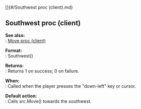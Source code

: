 []{#/Southwest proc (client).md}    
## Southwest proc (client)    
**See also:**    
:   [Move proc (client)](/client/proc/Move)    
<!-- -->    
**Format:**    
:   Southwest()    
<!-- -->    
**Returns:**    
:   Returns 1 on success; 0 on failure.    
<!-- -->    
**When:**    
:   Called when the player presses the \"down-left\" key or cursor.    
<!-- -->    
**Default action:**    
:   Calls src.Move() towards the southwest.  